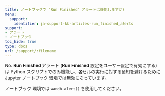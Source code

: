 ```yaml
---
title: ノートブックで "Run Finished" アラートは機能しますか?
menu:
  support:
    identifier: ja-support-kb-articles-run_finished_alerts
support:
- アラート
- ノートブック
toc_hide: true
type: docs
url: /support/:filename
---
```


No. **Run Finished** アラート (**Run Finished** 設定をユーザー設定で有効にする) は Python スクリプトでのみ機能し、各セルの実行に対する通知を避けるために Jupyter ノートブック 環境では無効になっています。

ノートブック 環境では `wandb.alert()` を使用してください。